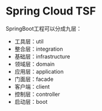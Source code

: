 # Spring Cloud TSF
SpringBoot工程可以分成九层：

* 工具层：util
* 整合层：integration
* 基础层：infrastructure
* 领域层：domain
* 应用层：application
* 门面层：facade
* 客户端：client
* 控制层：controller
* 启动层：boot
